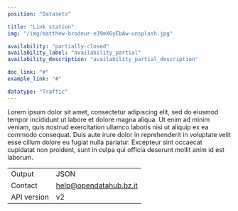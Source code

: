 ```yaml
---
position: "Datasets"

title: "Link station"
img: "/img/matthew-brodeur-eJ9mX6yEbAw-unsplash.jpg"

availability: "partially-closed"
availability_label: "availability_partial"
availability_description: "availability_partial_description"

doc_link: "#"
example_link: "#"

datatype: "Traffic"
---
```


Lorem ipsum dolor sit amet, consectetur adipiscing elit, sed do eiusmod tempor incididunt ut labore et dolore magna aliqua. Ut enim ad minim veniam, quis nostrud exercitation ullamco laboris nisi ut aliquip ex ea commodo consequat. Duis aute irure dolor in reprehenderit in voluptate velit esse cillum dolore eu fugiat nulla pariatur. Excepteur sint occaecat cupidatat non proident, sunt in culpa qui officia deserunt mollit anim id est laborum.

|             |                        |
| :---------- | ---------------------- |
| Output      | JSON                   |
| Contact     | help@opendatahub.bz.it |
| API version | v2                     |
